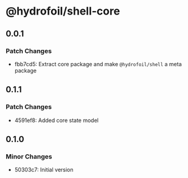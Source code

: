 # @hydrofoil/shell-core

## 0.0.1

### Patch Changes

- fbb7cd5: Extract core package and make `@hydrofoil/shell` a meta package

## 0.1.1

### Patch Changes

- 4591ef8: Added core state model

## 0.1.0

### Minor Changes

- 50303c7: Initial version
